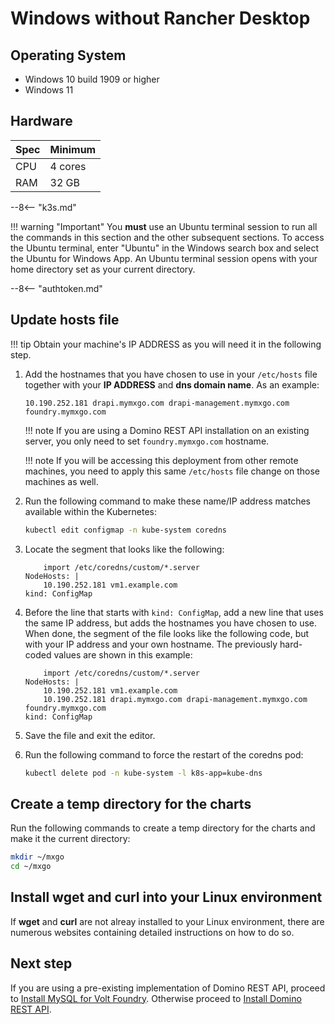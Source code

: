 # Windows without Rancher Desktop

## Operating System

- Windows 10 build 1909 or higher
- Windows 11

## Hardware

| Spec | Minimum |
| ---- | ------- |
| CPU | 4 cores |
| RAM | 32 GB |

--8<-- "k3s.md"

!!! warning "Important"
    You **must** use an Ubuntu terminal session to run all the commands in this section and the other subsequent sections. To access the Ubuntu terminal, enter "Ubuntu" in the Windows search box and select the Ubuntu for Windows App. An Ubuntu terminal session opens with your home directory set as your current directory.

--8<-- "authtoken.md"

## Update hosts file

!!! tip
    Obtain your machine's IP ADDRESS as you will need it in the following step.

1. Add the hostnames that you have chosen to use in your `/etc/hosts` file together with your **IP ADDRESS** and **dns domain name**. As an example:

    ```
    10.190.252.181 drapi.mymxgo.com drapi-management.mymxgo.com foundry.mymxgo.com
    ```

    !!! note
        If you are using a Domino REST API installation on an existing server, you only need to set `foundry.mymxgo.com` hostname.
        
    !!! note
        If you will be accessing this deployment from other remote machines, you need to apply this same `/etc/hosts` file change on those machines as well.

1. Run the following command to make these name/IP address matches available within the Kubernetes:

    ``` bash
    kubectl edit configmap -n kube-system coredns
    ```

1. Locate the segment that looks like the following:

    ``` { .yaml .no-copy }
        import /etc/coredns/custom/*.server
    NodeHosts: |
        10.190.252.181 vm1.example.com
    kind: ConfigMap
    ```

1. Before the line that starts with `kind: ConfigMap`, add a new line that uses the same IP address, but adds the hostnames you have chosen to use. When done, the segment of the file looks like the following code, but with your IP address and your own hostname. The previously hard-coded values are shown in this example:

    ```{ .yaml .no-copy }
        import /etc/coredns/custom/*.server
    NodeHosts: |
        10.190.252.181 vm1.example.com
        10.190.252.181 drapi.mymxgo.com drapi-management.mymxgo.com foundry.mymxgo.com
    kind: ConfigMap
    ```

1. Save the file and exit the editor.
1. Run the following command to force the restart of the coredns pod:

    ``` bash
    kubectl delete pod -n kube-system -l k8s-app=kube-dns
    ```

## Create a temp directory for the charts

Run the following commands to create a temp directory for the charts and make it the current directory:

``` bash
mkdir ~/mxgo
cd ~/mxgo
```

## Install wget and curl into your Linux environment

If **wget** and **curl** are not alreay installed to your Linux environment, there are numerous websites containing detailed instructions on how to do so.

## Next step

If you are using a pre-existing implementation of Domino REST API, proceed to [Install MySQL for Volt Foundry](../installmysqlfoundry.md). Otherwise proceed to [Install Domino REST API](../downloadhelmchart.md).

